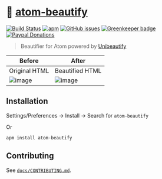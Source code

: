 # :lipstick: [atom-beautify](https://github.com/Glavin001/atom-beautify)

[![Build Status](https://github.com/Glavin001/atom-beautify/workflows/CI/badge.svg)](https://github.com/Glavin001/atom-beautify/actions)
[![apm](https://img.shields.io/apm/dm/atom-beautify.svg)](https://atom.io/packages/atom-beautify)
[![GitHub issues](https://img.shields.io/github/issues/Glavin001/atom-beautify.svg?style=flat-square)](https://github.com/Glavin001/atom-beautify/issues)
[![Greenkeeper badge](https://badges.greenkeeper.io/Glavin001/atom-beautify.svg)](https://greenkeeper.io/)
[![Paypal Donations](https://www.paypalobjects.com/en_US/i/btn/btn_donate_SM.gif)](https://www.paypal.com/cgi-bin/webscr?cmd=_donations&business=X2RK5DKN6YXPJ&lc=CA&item_name=Atom%2dBeautify&item_number=atom%2dbeautify&currency_code=CAD&bn=PP%2dDonationsBF%3abtn_donate_LG%2egif%3aNonHosted)

> Beautifier for Atom powered by [Unibeautify](https://github.com/Unibeautify/unibeautify)

| Before | After |
| --- | ---- |
| Original HTML | Beautified HTML |
| ![image](https://cloud.githubusercontent.com/assets/1885333/16542727/db52adc6-408a-11e6-824e-04aed06bd2f7.png) | ![image](https://cloud.githubusercontent.com/assets/1885333/16542728/dcac3700-408a-11e6-8e35-9c8fc4432edc.png) |

## Installation

Settings/Preferences &rarr; Install &rarr; Search for `atom-beautify`

Or

```
apm install atom-beautify
```

## Contributing

See [`docs/CONTRIBUTING.md`](docs/CONTRIBUTING.md).
